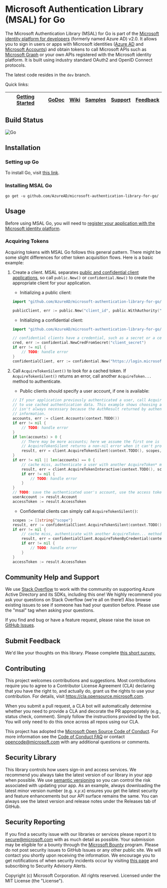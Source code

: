 # Microsoft Authentication Library (MSAL) for Go

The Microsoft Authentication Library (MSAL) for Go is part of the [Microsoft identity platform for developers](https://aka.ms/aaddevv2) (formerly named Azure AD) v2.0. It allows you to sign in users or apps with Microsoft identities ([Azure AD](https://azure.microsoft.com/services/active-directory/) and [Microsoft Accounts](https://account.microsoft.com)) and obtain tokens to call Microsoft APIs such as [Microsoft Graph](https://graph.microsoft.io/) or your own APIs registered with the Microsoft identity platform. It is built using industry standard OAuth2 and OpenID Connect protocols.

The latest code resides in the `dev` branch.

Quick links:

| [Getting Started](https://docs.microsoft.com/azure/active-directory/develop/#quickstarts) | [GoDoc](https://pkg.go.dev/github.com/AzureAD/microsoft-authentication-library-for-go/apps) | [Wiki](https://github.com/AzureAD/microsoft-authentication-library-for-go/wiki) | [Samples](https://github.com/AzureAD/microsoft-authentication-library-for-go/tree/main/apps/tests/devapps) | [Support](README.md#community-help-and-support) | [Feedback](https://forms.office.com/r/s4waBAytFJ) |
| ------------------------------------------------------------------------------------------------------- | --------------------------------------------------------------------------------------------------------------------------------------------------- | ------------------------------------------------------------------------------------------ | ------------------------------------------------------------------------------------------------------------------ | ------------------------------------------------------------------------------------------------------------------ | ------------------------------------------------------------------------------------------------------- |

## Build Status

![Go](https://github.com/AzureAD/microsoft-authentication-library-for-go/workflows/Go/badge.svg?branch=dev)

## Installation

### Setting up Go
To install Go, visit [this link](https://golang.org/dl/).

### Installing MSAL Go
`go get -u github.com/AzureAD/microsoft-authentication-library-for-go/`

## Usage
Before using MSAL Go, you will need to [register your application with the Microsoft identity platform](https://docs.microsoft.com/azure/active-directory/develop/quickstart-v2-register-an-app).

### Acquiring Tokens

Acquiring tokens with MSAL Go follows this general pattern. There might be some slight differences for other token acquisition flows. Here is a basic example:

1. Create a client. MSAL separates [public and confidential client applications](https://tools.ietf.org/html/rfc6749#section-2.1), so call `public.New()` or `confidential.New()` to create the appropriate client for your application.

   * Initializing a public client:

    ```go
    import "github.com/AzureAD/microsoft-authentication-library-for-go/apps/public"

    publicClient, err := public.New("client_id", public.WithAuthority("https://login.microsoftonline.com/your_tenant"))
    ```

   * Initializing a confidential client:

    ```go
    import "github.com/AzureAD/microsoft-authentication-library-for-go/apps/confidential"

    // confidential clients have a credential, such as a secret or a certificate
    cred, err := confidential.NewCredFromSecret("client_secret")
    if err != nil {
        // TODO: handle error
    }
    confidentialClient, err := confidential.New("https://login.microsoftonline.com/your_tenant", "client_id", cred)
    ```

1. Call `AcquireTokenSilent()` to look for a cached token. If `AcquireTokenSilent()` returns an error, call another `AcquireToken...` method to authenticate.

    * Public clients should specify a user account, if one is available:

    ```go
    // If your application previously authenticated a user, call AcquireTokenSilent with that user's account
    // to use cached authentication data. This example shows choosing an account from the cache, however this
    // isn't always necessary because the AuthResult returned by authentication methods includes user account
    // information.
    accounts, err := client.Accounts(context.TODO())
    if err != nil {
        // TODO: handle error
    }
    if len(accounts) > 0 {
        // There may be more accounts; here we assume the first one is wanted.
        // AcquireTokenSilent returns a non-nil error when it can't provide a token.
        result, err = client.AcquireTokenSilent(context.TODO(), scopes, public.WithSilentAccount(accounts[0]))
    }
    if err != nil || len(accounts) == 0 {
        // cache miss, authenticate a user with another AcquireToken* method
        result, err = client.AcquireTokenInteractive(context.TODO(), scopes)
        if err != nil {
            // TODO: handle error
        }
    }
    // TODO: save the authenticated user's account, use the access token
    userAccount := result.Account
    accessToken := result.AccessToken
    ```

    * Confidential clients can simply call `AcquireTokenSilent()`:

    ```go
    scopes := []string{"scope"}
    result, err := confidentialClient.AcquireTokenSilent(context.TODO(), scopes)
    if err != nil {
        // cache miss, authenticate with another AcquireToken... method
        result, err = confidentialClient.AcquireTokenByCredential(context.TODO(), scopes)
        if err != nil {
            // TODO: handle error
        }
    }
    accessToken := result.AccessToken
    ```

## Community Help and Support

We use [Stack Overflow](http://stackoverflow.com/questions/tagged/msal) to work with the community on supporting Azure Active Directory and its SDKs, including this one! We highly recommend you ask your questions on Stack Overflow (we're all on there!) Also browse existing issues to see if someone has had your question before. Please use the "msal" tag when asking your questions.

If you find and bug or have a feature request, please raise the issue on [GitHub Issues](https://github.com/AzureAD/microsoft-authentication-library-for-go/issues).

## Submit Feedback
We'd like your thoughts on this library. Please complete [this short survey.](https://forms.office.com/r/s4waBAytFJ)

## Contributing

This project welcomes contributions and suggestions.  Most contributions require you to agree to a
Contributor License Agreement (CLA) declaring that you have the right to, and actually do, grant us
the rights to use your contribution. For details, visit https://cla.opensource.microsoft.com.

When you submit a pull request, a CLA bot will automatically determine whether you need to provide
a CLA and decorate the PR appropriately (e.g., status check, comment). Simply follow the instructions
provided by the bot. You will only need to do this once across all repos using our CLA.

This project has adopted the [Microsoft Open Source Code of Conduct](https://opensource.microsoft.com/codeofconduct/).
For more information see the [Code of Conduct FAQ](https://opensource.microsoft.com/codeofconduct/faq/) or
contact [opencode@microsoft.com](mailto:opencode@microsoft.com) with any additional questions or comments.

## Security Library

This library controls how users sign-in and access services. We recommend you always take the latest version of our library in your app when possible. We use [semantic versioning](http://semver.org) so you can control the risk associated with updating your app. As an example, always downloading the latest minor version number (e.g. x.*y*.x) ensures you get the latest security and feature enhancements but our API surface remains the same. You can always see the latest version and release notes under the Releases tab of GitHub.

## Security Reporting

If you find a security issue with our libraries or services please report it to [secure@microsoft.com](mailto:secure@microsoft.com) with as much detail as possible. Your submission may be eligible for a bounty through the [Microsoft Bounty](http://aka.ms/bugbounty) program. Please do not post security issues to GitHub Issues or any other public site. We will contact you shortly upon receiving the information. We encourage you to get notifications of when security incidents occur by visiting [this page](https://technet.microsoft.com/en-us/security/dd252948) and subscribing to Security Advisory Alerts.

Copyright (c) Microsoft Corporation.  All rights reserved. Licensed under the MIT License (the "License").

